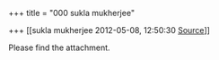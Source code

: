 +++
title = "000 sukla mukherjee"

+++
[[sukla mukherjee	2012-05-08, 12:50:30 [Source](https://groups.google.com/g/bvparishat/c/E8cL74y5uKU)]]



  

Please find the attachment.

